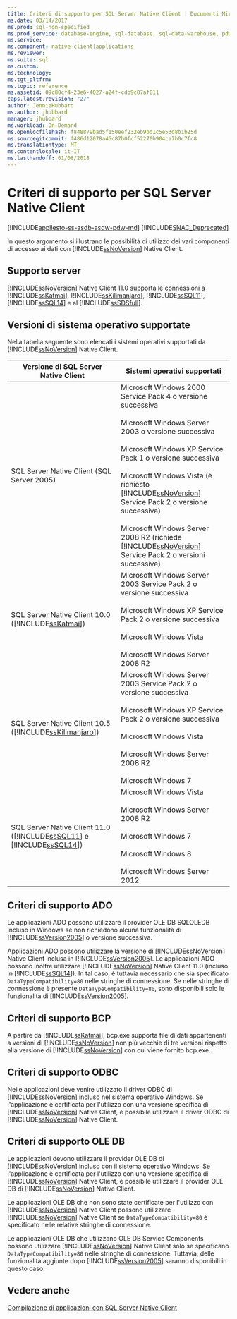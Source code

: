 ```yaml
---
title: Criteri di supporto per SQL Server Native Client | Documenti Microsoft
ms.date: 03/14/2017
ms.prod: sql-non-specified
ms.prod_service: database-engine, sql-database, sql-data-warehouse, pdw
ms.service: 
ms.component: native-client|applications
ms.reviewer: 
ms.suite: sql
ms.custom: 
ms.technology: 
ms.tgt_pltfrm: 
ms.topic: reference
ms.assetid: 09c80cf4-23e6-4027-a24f-cdb9c87af811
caps.latest.revision: "27"
author: JennieHubbard
ms.author: jhubbard
manager: jhubbard
ms.workload: On Demand
ms.openlocfilehash: f848879bad5f150eef232eb9bd1c5e53d8b1b25d
ms.sourcegitcommit: f486d12078a45c87b0fcf52270b904ca7b0c7fc8
ms.translationtype: MT
ms.contentlocale: it-IT
ms.lasthandoff: 01/08/2018
---
```

# <a name="support-policies-for-sql-server-native-client"></a>Criteri di supporto per SQL Server Native Client
[!INCLUDE[appliesto-ss-asdb-asdw-pdw-md](../../../includes/appliesto-ss-asdb-asdw-pdw-md.md)]
[!INCLUDE[SNAC_Deprecated](../../../includes/snac-deprecated.md)]

  In questo argomento si illustrano le possibilità di utilizzo dei vari componenti di accesso ai dati con [!INCLUDE[ssNoVersion](../../../includes/ssnoversion-md.md)] Native Client.  
  
## <a name="server-support"></a>Supporto server  
 [!INCLUDE[ssNoVersion](../../../includes/ssnoversion-md.md)] Native Client 11.0 supporta le connessioni a [!INCLUDE[ssKatmai](../../../includes/sskatmai-md.md)], [!INCLUDE[ssKilimanjaro](../../../includes/sskilimanjaro-md.md)], [!INCLUDE[ssSQL11](../../../includes/sssql11-md.md)], [!INCLUDE[ssSQL14](../../../includes/sssql14-md.md)] e al [!INCLUDE[ssSDSfull](../../../includes/sssdsfull-md.md)].  
  
## <a name="supported-operating-system-versions"></a>Versioni di sistema operativo supportate  
 Nella tabella seguente sono elencati i sistemi operativi supportati da [!INCLUDE[ssNoVersion](../../../includes/ssnoversion-md.md)] Native Client.  
  
|Versione di SQL Server Native Client|Sistemi operativi supportati|  
|--------------------------------------|---------------------------------|  
|SQL Server Native Client (SQL Server 2005)|Microsoft Windows 2000 Service Pack 4 o versione successiva<br /><br /> Microsoft Windows Server 2003 o versione successiva<br /><br /> Microsoft Windows XP Service Pack 1 o versione successiva<br /><br /> Microsoft Windows Vista (è richiesto [!INCLUDE[ssNoVersion](../../../includes/ssnoversion-md.md)] Service Pack 2 o versione successiva)<br /><br /> Microsoft Windows Server 2008 R2 (richiede [!INCLUDE[ssNoVersion](../../../includes/ssnoversion-md.md)] Service Pack 2 o versioni successive)|  
|SQL Server Native Client 10.0 ([!INCLUDE[ssKatmai](../../../includes/sskatmai-md.md)])|Microsoft Windows Server 2003 Service Pack 2 o versione successiva<br /><br /> Microsoft Windows XP Service Pack 2 o versione successiva<br /><br /> Microsoft Windows Vista<br /><br /> Microsoft Windows Server 2008 R2|  
|SQL Server Native Client 10.5 ([!INCLUDE[ssKilimanjaro](../../../includes/sskilimanjaro-md.md)])|Microsoft Windows Server 2003 Service Pack 2 o versione successiva<br /><br /> Microsoft Windows XP Service Pack 2 o versione successiva<br /><br /> Microsoft Windows Vista<br /><br /> Microsoft Windows Server 2008 R2<br /><br /> Microsoft Windows 7|  
|SQL Server Native Client 11.0 ([!INCLUDE[ssSQL11](../../../includes/sssql11-md.md)] e [!INCLUDE[ssSQL14](../../../includes/sssql14-md.md)])|Microsoft Windows Vista<br /><br /> Microsoft Windows Server 2008 R2<br /><br /> Microsoft Windows 7<br /><br /> Microsoft Windows 8<br /><br /> Microsoft Windows Server 2012|  
  
## <a name="ado-support-policies"></a>Criteri di supporto ADO  
 Le applicazioni ADO possono utilizzare il provider OLE DB SQLOLEDB incluso in Windows se non richiedono alcuna funzionalità di [!INCLUDE[ssVersion2005](../../../includes/ssversion2005-md.md)] o versione successiva.  
  
 Applicazioni ADO possono utilizzare la versione di [!INCLUDE[ssNoVersion](../../../includes/ssnoversion-md.md)] Native Client inclusa in [!INCLUDE[ssVersion2005](../../../includes/ssversion2005-md.md)]. Le applicazioni ADO possono inoltre utilizzare [!INCLUDE[ssNoVersion](../../../includes/ssnoversion-md.md)] Native Client 11.0 (incluso in [!INCLUDE[ssSQL14](../../../includes/sssql14-md.md)]). In tal caso, è tuttavia necessario che sia specificato `DataTypeCompatibility=80` nelle stringhe di connessione. Se nelle stringhe di connessione è presente `DataTypeCompatibility=80`, sono disponibili solo le funzionalità di [!INCLUDE[ssVersion2005](../../../includes/ssversion2005-md.md)].  
  
## <a name="bcp-support-policies"></a>Criteri di supporto BCP  
 A partire da [!INCLUDE[ssKatmai](../../../includes/sskatmai-md.md)], bcp.exe supporta file di dati appartenenti a versioni di [!INCLUDE[ssNoVersion](../../../includes/ssnoversion-md.md)] non più vecchie di tre versioni rispetto alla versione di [!INCLUDE[ssNoVersion](../../../includes/ssnoversion-md.md)] con cui viene fornito bcp.exe.  
  
## <a name="odbc-support-policies"></a>Criteri di supporto ODBC  
 Nelle applicazioni deve venire utilizzato il driver ODBC di [!INCLUDE[ssNoVersion](../../../includes/ssnoversion-md.md)] incluso nel sistema operativo Windows. Se l'applicazione è certificata per l'utilizzo con una versione specifica di [!INCLUDE[ssNoVersion](../../../includes/ssnoversion-md.md)] Native Client, è possibile utilizzare il driver ODBC di [!INCLUDE[ssNoVersion](../../../includes/ssnoversion-md.md)] Native Client.  
  
## <a name="ole-db-support-policies"></a>Criteri di supporto OLE DB  
 Le applicazioni devono utilizzare il provider OLE DB di [!INCLUDE[ssNoVersion](../../../includes/ssnoversion-md.md)] incluso con il sistema operativo Windows. Se l'applicazione è certificata per l'utilizzo con una versione specifica di [!INCLUDE[ssNoVersion](../../../includes/ssnoversion-md.md)] Native Client, è possibile utilizzare il provider OLE DB di [!INCLUDE[ssNoVersion](../../../includes/ssnoversion-md.md)] Native Client.  
  
 Le applicazioni OLE DB che non sono state certificate per l'utilizzo con [!INCLUDE[ssNoVersion](../../../includes/ssnoversion-md.md)] Native Client possono utilizzare [!INCLUDE[ssNoVersion](../../../includes/ssnoversion-md.md)] Native Client se `DataTypeCompatibility=80` è specificato nelle relative stringhe di connessione.  
  
 Le applicazioni OLE DB che utilizzano OLE DB Service Components possono utilizzare [!INCLUDE[ssNoVersion](../../../includes/ssnoversion-md.md)] Native Client solo se specificano `DataTypeCompatibility=80` nelle stringhe di connessione. Tuttavia, delle funzionalità aggiunte dopo [!INCLUDE[ssVersion2005](../../../includes/ssversion2005-md.md)] saranno disponibili in questo caso.  
  
## <a name="see-also"></a>Vedere anche  
 [Compilazione di applicazioni con SQL Server Native Client](../../../relational-databases/native-client/applications/building-applications-with-sql-server-native-client.md)  
  
  
